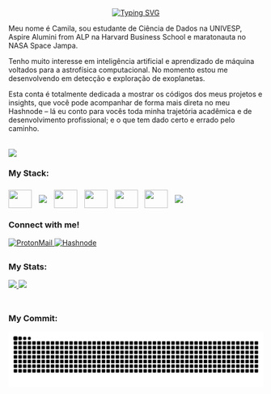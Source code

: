 <div align="center">
  <a href="https://git.io/typing-svg">
    <img src="https://readme-typing-svg.demolab.com?font=Fira+Code&weight=500&size=22&pause=1000&color=FFFFFF&center=true&vCenter=true&random=false&width=524&lines=%E2%8A%B9+Ol%C3%A1%2C+eu+sou+a+Camila+%CB%99%E1%B5%95%CB%99+%E2%8A%B9+" alt="Typing SVG">
  </a>
</div>

Meu nome é Camila, sou estudante de Ciência de Dados na UNIVESP, Aspire Alumini from ALP na Harvard Business School e maratonauta no NASA Space Jampa.

Tenho muito interesse em inteligência artificial e aprendizado de máquina voltados para a astrofísica computacional. No momento estou me desenvolvendo em detecção e exploração de exoplanetas.

Esta conta é totalmente dedicada a mostrar os códigos dos meus projetos e insights, que você pode acompanhar de forma mais direta no meu Hashnode – lá eu conto para vocês toda minha trajetória acadêmica e de desenvolvimento profissional; e o que tem dado certo e errado pelo caminho.

##

<img align="center" src="https://media3.giphy.com/media/v1.Y2lkPTc5MGI3NjExbndyeTN4d2NlbWVsZWpzNnhudzJqY2Z4eG91bm1idm01eHdma2RyaiZlcD12MV9pbnRlcm5hbF9naWZfYnlfaWQmY3Q9Zw/BztG2ZlPnfbqa0dPiD/giphy.gif"/>

<h3 align="left">My Stack:<h3>
<div style="display: inline-block;">
  <img align="center" height="36" width="46" src="https://cdn.jsdelivr.net/gh/devicons/devicon@latest/icons/python/python-original.svg" style="margin-right: 10px;"/>
  <img align="center" src="https://img.shields.io/badge/AstroPy-F57300?style=for-the-badge" style="margin-right: 10px;"/>
  <img align="center" height="36" width="46" src="https://cdn.jsdelivr.net/gh/devicons/devicon@latest/icons/matplotlib/matplotlib-original.svg" style="margin-right: 10px;"/>
  <img align="center" height="36" width="46" src="https://cdn.jsdelivr.net/gh/devicons/devicon@latest/icons/jupyter/jupyter-original-wordmark.svg" style="margin-right: 10px;"/>
  <img align="center" height="36" width="46" src="https://cdn.jsdelivr.net/gh/devicons/devicon@latest/icons/scikitlearn/scikitlearn-original.svg" style="margin-right: 10px;"/>
  <img align="center" height="36" width="46" src="https://cdn.jsdelivr.net/gh/devicons/devicon@latest/icons/microsoftsqlserver/microsoftsqlserver-original.svg" style="margin-right: 10px;"/>
  <img align="center" src="https://img.shields.io/badge/Power_BI-F2C811?style=for-the-badge&logo=powerbi&logoColor=black" style="margin-right: 10px;"/>

</div>

<h3 align="left">Connect with me!</h3>
<div>
  <a href="mailto:camila.estagio.ai@proton.me" target="_blank">
    <img src="https://img.shields.io/badge/ProtonMail-8B89CC?style=for-the-badge&logo=protonmail&logoColor=white" alt="ProtonMail">
  </a>
  <a href="https://sahturnxx.hashnode.dev/" target="_blank">
    <img src="https://img.shields.io/badge/Hashnode-2962FF?style=for-the-badge&logo=hashnode&logoColor=white" alt="Hashnode">
  </a>
  <a href="https://www.linkedin.com/in/antonia-camila-faria-soares-409401322/" target="_blank" hidden>
    <img src="https://img.shields.io/badge/LinkedIn-0077B5?style=for-the-badge&logo=linkedin&logoColor=white" alt="LinkedIn">
  </a>
</div>

 ##
 
<h3 align="left">My Stats:</h3>
<div>
  <a href="https://github.com/cammyffaria">
    <img height="180em" src="https://github-readme-stats.vercel.app/api?username=cammyffaria&show_icons=true&theme=radical&include_all_commits=true&count_private=true"/>
    <img height="180em" src="https://github-readme-stats.vercel.app/api/top-langs?username=cammyffaria&layout=compact&langs_count=16&theme=radical"/>
  </a>
</div><br>

##
<h3 align="left">My Commit:</h3>

<picture align="center">
  <source media="(prefers-color-scheme: dark)" srcset="https://raw.githubusercontent.com/cammyffaria/cammyffaria/output/github-contribution-grid-snake-dark.svg">
  <source media="(prefers-color-scheme: light)" srcset="https://raw.githubusercontent.com/cammyffaria/cammyffaria/output/github-contribution-grid-snake-dark.svg">
  <img align="center" alt="github contribution grid snake animation" src="https://raw.githubusercontent.com/cammyffaria/cammyffaria/output/github-contribution-grid-snake.svg">
</picture>
